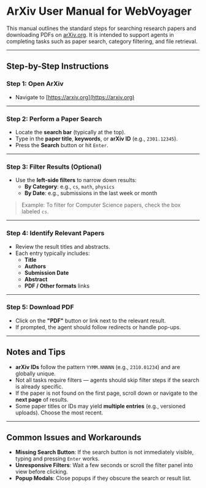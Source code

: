 # ArXiv User Manual for WebVoyager

This manual outlines the standard steps for searching research papers and downloading PDFs on [arXiv.org](https://arxiv.org). It is intended to support agents in completing tasks such as paper search, category filtering, and file retrieval.

---

## Step-by-Step Instructions

### Step 1: Open ArXiv
- Navigate to [https://arxiv.org](https://arxiv.org)

---

### Step 2: Perform a Paper Search
- Locate the **search bar** (typically at the top).
- Type in the **paper title**, **keywords**, or **arXiv ID** (e.g., `2301.12345`).
- Press the **Search** button or hit `Enter`.

---

### Step 3: Filter Results (Optional)
- Use the **left-side filters** to narrow down results:
  - **By Category**: e.g., `cs`, `math`, `physics`
  - **By Date**: e.g., submissions in the last week or month

> Example: To filter for Computer Science papers, check the box labeled `cs`.

---

### Step 4: Identify Relevant Papers
- Review the result titles and abstracts.
- Each entry typically includes:
  - **Title**
  - **Authors**
  - **Submission Date**
  - **Abstract**
  - **PDF / Other formats** links

---

### Step 5: Download PDF
- Click on the **"PDF"** button or link next to the relevant result.
- If prompted, the agent should follow redirects or handle pop-ups.

---

## Notes and Tips

- **arXiv IDs** follow the pattern `YYMM.NNNNN` (e.g., `2310.01234`) and are globally unique.
- Not all tasks require filters — agents should skip filter steps if the search is already specific.
- If the paper is not found on the first page, scroll down or navigate to the **next page** of results.
- Some paper titles or IDs may yield **multiple entries** (e.g., versioned uploads). Choose the most recent.

---

## Common Issues and Workarounds

- **Missing Search Button**: If the search button is not immediately visible, typing and pressing `Enter` works.
- **Unresponsive Filters**: Wait a few seconds or scroll the filter panel into view before clicking.
- **Popup Modals**: Close popups if they obscure the search or result list.
